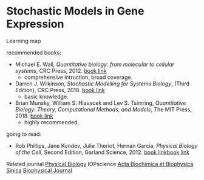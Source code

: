 # Stochastic Models in Gene Expression

Learning map

recommended books:
- Michael E. Wall, *Quantitative biology: from molecular to cellular systems*, CRC Press, 2012. [book link](https://www.routledge.com/Quantitative-Biology-From-Molecular-to-Cellular-Systems/Wall/p/book/9780367864774)
  - comprehensive intruction, broad coverage.
- Darren J. Wilkinson, *Stochastic Modelling for Systems Biology*, (Third Edition), CRC Press, 2018. [book link](https://www.routledge.com/Stochastic-Modelling-for-Systems-Biology-Third-Edition/Wilkinson/p/book/9781138549289)
  - basic knowledge.
- Brian Munsky, William S. Hlavacek and Lev S. Tsimring, *Quantitative Biology: Theory, Computational Methods, and Models*, The MIT Press, 2018. [book link](https://mitpress.mit.edu/books/quantitative-biology)
  - highly recommended.

going to read:
- Rob Phillips, Jane Kondev, Julie Theriot, Hernan Garcia, *Physical Biology of the Cell*, Second Edition, Garland Science, 2012. [book link](https://routledgetextbooks.com/textbooks/9780815344506/default.php)[book link](https://www.taylorfrancis.com/books/9780429168833)

Related journal
[Physical Biology](https://iopscience.iop.org/journal/1478-3975) IOPscience
[Acta Biochimica et Biophysica Sinica](https://academic.oup.com/abbs)
[Biophysical Journal](https://www.cell.com/biophysj/home)
